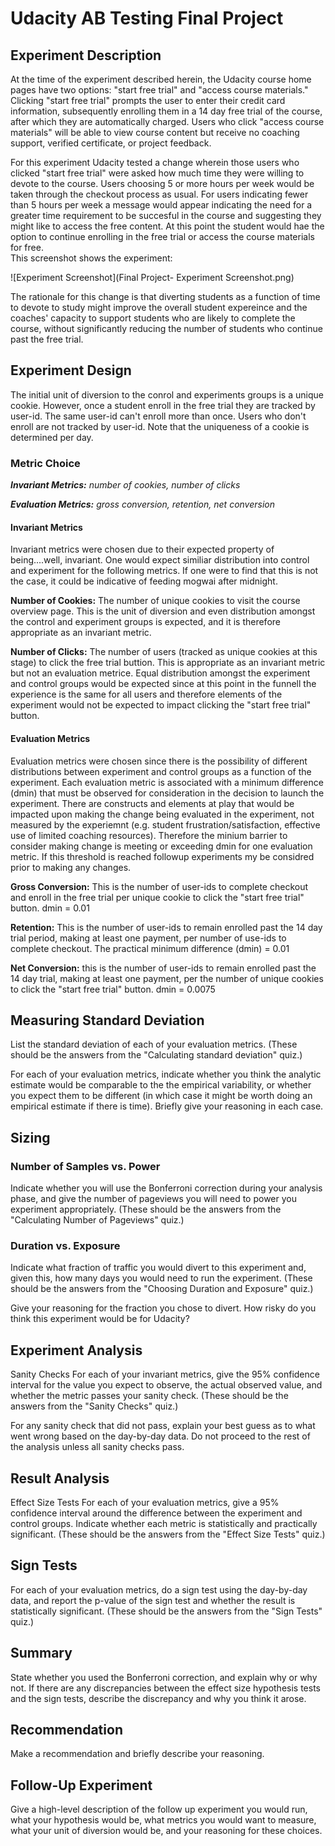 # Udacity AB Testing Final Project

## Experiment Description

At the time of the experiment described herein, the Udacity course home pages have two options: "start free trial" and "access course materials."  Clicking "start free trial" prompts the user to enter their credit card information, subsequently enrolling them in a 14 day free trial of the course, after which they are automatically charged.  Users who click "access course materials" will be able to view course content but receive no coaching support, verified certificate, or project feedback.  

For this experiment Udacity tested a change wherein those users who clicked "start free trial" were asked how much time they were willing to devote to the course.  Users choosing 5 or more hours per week would be taken through the checkout process as usual.  For users indicating fewer than 5 hours per week a message would appear indicating the need for a greater time requirement to be succesful in the course and suggesting they might like to access the free content.  At this point the student would hae the option to continue enrolling in the free trial or access the course materials for free.  
This screenshot shows the experiment:

![Experiment Screenshot](Final Project- Experiment Screenshot.png)

The rationale for this change is that diverting students as a function of time to devote to study might improve the overall student expereince and the coaches' capacity to support students who are likely to complete the course, without significantly reducing the number of students who continue past the free trial.

## Experiment Design
The initial unit of diversion to the conrol and experiments groups is a unique cookie.  However, once a student enroll in the free trial they are tracked by user-id.  The same user-id can't enroll more than once.  Users who don't enroll are not tracked by user-id.  Note that the uniqueness of a cookie is determined per day.

### Metric Choice
_**Invariant Metrics:** number of cookies, number of clicks_

_**Evaluation Metrics:** gross conversion, retention, net conversion_


#### Invariant Metrics

Invariant metrics were chosen due to their expected property of being....well, invariant.  One would expect similiar distribution into control and experiment for the following metrics.  If one were to find that this is not the case, it could be indicative of feeding mogwai after midnight.

**Number of Cookies:** The number of unique cookies to visit the course overview page.  This is the unit of diversion and even distribution amongst the control and experiment groups is expected, and it is therefore appropriate as an invariant metric.

**Number of Clicks:** The number of users (tracked as unique cookies at this stage) to click the free trial buttion. This is appropriate as an invariant metric but not an evaluation metrice.  Equal distribution amongst the experiment and control groups would be expected since at this point in the funnell the experience is the same for all users and therefore elements of the experiment would not be expected to impact clicking the "start free trial" button.    

#### Evaluation Metrics

Evaluation metrics were chosen since there is the possibility of different distributions between experiment and control groups as a function of the experiment.  Each evaluation metric is associated with a minimum difference (dmin) that must be observed for consideration in the decision to launch the experiment.  There are constructs and elements at play that would be impacted upon making the change being evaluated in the experiment, not measured by the experiemnt (e.g. student frustration/satisfaction, effective use of limited coaching resources).  Therefore the minium barrier to consider making change is meeting or exceeding dmin for one evaluation metric.  If this threshold is reached followup experiments my be considred prior to making any changes.  

**Gross Conversion:**  This is the number of user-ids to complete checkout and enroll in the free trial per unique cookie to click the "start free trial" button.  dmin = 0.01


**Retention:**  This is the number of user-ids to remain enrolled past the 14 day trial period, making at least one payment, per number of use-ids to complete checkout.  The practical minimum difference (dmin) = 0.01


**Net Conversion:** this is the number of user-ids to remain enrolled past the 14 day trial, making at least one payment, per the number of unique cookies to click the "start free trial" button.  dmin = 0.0075



## Measuring Standard Deviation
List the standard deviation of each of your evaluation metrics. (These should be the answers from the "Calculating standard deviation" quiz.)


For each of your evaluation metrics, indicate whether you think the analytic estimate would be comparable to the the empirical variability, or whether you expect them to be different (in which case it might be worth doing an empirical estimate if there is time). Briefly give your reasoning in each case.


## Sizing


### Number of Samples vs. Power
Indicate whether you will use the Bonferroni correction during your analysis phase, and give the number of pageviews you will need to power you experiment appropriately. (These should be the answers from the "Calculating Number of Pageviews" quiz.)


### Duration vs. Exposure
Indicate what fraction of traffic you would divert to this experiment and, given this, how many days you would need to run the experiment. (These should be the answers from the "Choosing Duration and Exposure" quiz.)


Give your reasoning for the fraction you chose to divert. How risky do you think this experiment would be for Udacity?


## Experiment Analysis
Sanity Checks
For each of your invariant metrics, give the 95% confidence interval for the value you expect to observe, the actual observed value, and whether the metric passes your sanity check. (These should be the answers from the "Sanity Checks" quiz.)


For any sanity check that did not pass, explain your best guess as to what went wrong based on the day-by-day data. Do not proceed to the rest of the analysis unless all sanity checks pass.


## Result Analysis
Effect Size Tests
For each of your evaluation metrics, give a 95% confidence interval around the difference between the experiment and control groups. Indicate whether each metric is statistically and practically significant. (These should be the answers from the "Effect Size Tests" quiz.)


## Sign Tests
For each of your evaluation metrics, do a sign test using the day-by-day data, and report the p-value of the sign test and whether the result is statistically significant. (These should be the answers from the "Sign Tests" quiz.)


## Summary
State whether you used the Bonferroni correction, and explain why or why not. If there are any discrepancies between the effect size hypothesis tests and the sign tests, describe the discrepancy and why you think it arose.


## Recommendation
Make a recommendation and briefly describe your reasoning.


## Follow-Up Experiment
Give a high-level description of the follow up experiment you would run, what your hypothesis would be, what metrics you would want to measure, what your unit of diversion would be, and your reasoning for these choices.
